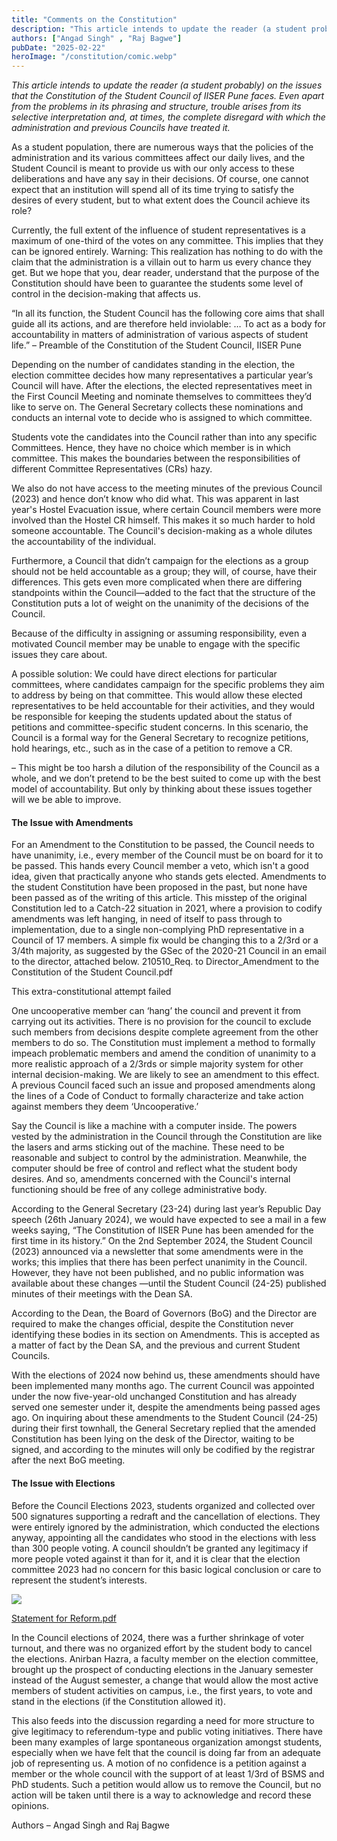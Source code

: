 ```yaml
---
title: "Comments on the Constitution"
description: "This article intends to update the reader (a student probably) on the issues that the Constitution of the Student Council of IISER Pune faces. Even apart from the problems in its phrasing and structure, trouble arises from its selective interpretation and, at times, the complete disregard with which the administration and previous Councils have treated it."
authors: ["Angad Singh" , "Raj Bagwe"]
pubDate: "2025-02-22"
heroImage: "/constitution/comic.webp"
---
```


*This article intends to update the reader (a student probably) on the issues that the Constitution of the Student Council of IISER Pune faces. Even apart from the problems in its phrasing and structure, trouble arises from its selective interpretation and, at times, the complete disregard with which the administration and previous Councils have treated it.* 

As a student population, there are numerous ways that the policies of the administration and its various committees affect our daily lives, and the Student Council is meant to provide us with our only access to these deliberations and have any say in their decisions. Of course, one cannot expect that an institution will spend all of its time trying to satisfy the desires of every student, but to what extent does the Council achieve its role?

Currently, the full extent of the influence of student representatives is a maximum of one-third of the votes on any committee. This implies that they can be ignored entirely. 
Warning: This realization has nothing to do with the claim that the administration is a villain out to harm us every chance they get. But we hope that you, dear reader, understand that the purpose of the Constitution should have been to guarantee the students some level of control in the decision-making that affects us.

“In all its function, the Student Council has the following core aims that shall guide all its actions, and are therefore held inviolable:
… 
To act as a body for accountability in matters of administration of various aspects of student life.” 
– Preamble of the Constitution of the Student Council, IISER Pune

Depending on the number of candidates standing in the election, the election committee decides how many representatives a particular year’s Council will have. After the elections, the elected representatives meet in the First Council Meeting and nominate themselves to committees they’d like to serve on. The General Secretary collects these nominations and conducts an internal vote to decide who is assigned to which committee. 

Students vote the candidates into the Council rather than into any specific Committees. Hence, they have no choice which member is in which committee. This makes the boundaries between the responsibilities of different Committee Representatives (CRs) hazy. 

We also do not have access to the meeting minutes of the previous Council (2023) and hence don’t know who did what. This was apparent in last year's Hostel Evacuation issue, where certain Council members were more involved than the Hostel CR himself. This makes it so much harder to hold someone accountable. The Council's decision-making as a whole dilutes the accountability of the individual.

Furthermore, a Council that didn’t campaign for the elections as a group should not be held accountable as a group; they will, of course, have their differences. This gets even more complicated when there are differing standpoints within the Council—added to the fact that the structure of the Constitution puts a lot of weight on the unanimity of the decisions of the Council. 

Because of the difficulty in assigning or assuming responsibility, even a motivated Council member may be unable to engage with the specific issues they care about. 

A possible solution:
We could have direct elections for particular committees, where candidates campaign for the specific problems they aim to address by being on that committee. This would allow these elected representatives to be held accountable for their activities, and they would be responsible for keeping the students updated about the status of petitions and committee-specific student concerns. In this scenario, the Council is a formal way for the General Secretary to recognize petitions, hold hearings, etc., such as in the case of a petition to remove a CR.

– This might be too harsh a dilution of the responsibility of the Council as a whole, and we don’t pretend to be the best suited to come up with the best model of accountability. But only by thinking about these issues together will we be able to improve.


#### The Issue with Amendments

For an Amendment to the Constitution to be passed, the Council needs to have unanimity, i.e., every member of the Council must be on board for it to be passed. This hands every Council member a veto, which isn't a good idea, given that practically anyone who stands gets elected. Amendments to the student Constitution have been proposed in the past, but none have been passed as of the writing of this article. This misstep of the original Constitution led to a Catch-22 situation in 2021, where a provision to codify amendments was left hanging, in need of itself to pass through to implementation, due to a single non-complying PhD representative in a Council of 17 members. A simple fix would be changing this to a 2/3rd or a 3/4th majority, as suggested by the GSec of the 2020-21 Council in an email to the director, attached below.
210510_Req. to Director_Amendment to the Constitution of the Student Council.pdf


This extra-constitutional attempt failed


One uncooperative member can ‘hang’ the council and prevent it from carrying out its activities. There is no provision for the council to exclude such members from decisions despite complete agreement from the other members to do so. The Constitution must implement a method to formally impeach problematic members and amend the condition of unanimity to a more realistic approach of a 2/3rds or simple majority system for other internal decision-making. We are likely to see an amendment to this effect. A previous Council faced such an issue and proposed amendments along the lines of a Code of Conduct to formally characterize and take action against members they deem ‘Uncooperative.’

Say the Council is like a machine with a computer inside. The powers vested by the administration in the Council through the Constitution are like the lasers and arms sticking out of the machine. These need to be reasonable and subject to control by the administration.
Meanwhile, the computer should be free of control and reflect what the student body desires. And so, amendments concerned with the Council's internal functioning should be free of any college administrative body.

According to the General Secretary (23-24) during last year’s Republic Day speech (26th January 2024), we would have expected to see a mail in a few weeks saying, “The Constitution of IISER Pune has been amended for the first time in its history.” On the 2nd September 2024, the Student Council (2023) announced via a newsletter that some amendments were in the works; this implies that there has been perfect unanimity in the Council. However, they have not been published, and no public information was available about these changes —until the Student Council (24-25) published minutes of their meetings with the Dean SA. 

According to the Dean, the Board of Governors (BoG) and the Director are required to make the changes official, despite the Constitution never identifying these bodies in its section on Amendments. This is accepted as a matter of fact by the Dean SA, and the previous and current Student Councils. 

With the elections of 2024 now behind us, these amendments should have been implemented many months ago. The current Council was appointed under the now five-year-old unchanged Constitution and has already served one semester under it, despite the amendments being passed ages ago. On inquiring about these amendments to the Student Council (24-25) during their first townhall, the General Secretary replied that the amended Constitution has been lying on the desk of the Director, waiting to be signed, and according to the minutes will only be codified by the registrar after the next BoG meeting.


#### The Issue with Elections

Before the Council Elections 2023, students organized and collected over 500 signatures supporting a redraft and the cancellation of elections. They were entirely ignored by the administration, which conducted the elections anyway, appointing all the candidates who stood in the elections with less than 300 people voting. A council shouldn’t be granted any legitimacy if more people voted against it than for it, and it is clear that the election committee 2023 had no concern for this basic logical conclusion or care to represent the student’s interests.

<img src = '/constitution/email.webp'/>

[Statement for Reform.pdf](https://drive.google.com/file/d/1mzOz-G1VCaeabSUoLl3oOjW4fJF5zkBj/view?usp=drive_link)

In the Council elections of 2024, there was a further shrinkage of voter turnout, and there was no organized effort by the student body to cancel the elections. Anirban Hazra, a faculty member on the election committee, brought up the prospect of conducting elections in the January semester instead of the August semester, a change that would allow the most active members of student activities on campus, i.e., the first years, to vote and stand in the elections (if the Constitution allowed it). 

This also feeds into the discussion regarding a need for more structure to give legitimacy to referendum-type and public voting initiatives. There have been many examples of large spontaneous organization amongst students, especially when we have felt that the council is doing far from an adequate job of representing us. A motion of no confidence is a petition against a member or the whole council with the support of at least 1/3rd of BSMS and PhD students. Such a petition would allow us to remove the Council, but no action will be taken until there is a way to acknowledge and record these opinions.


Authors – Angad Singh and Raj Bagwe